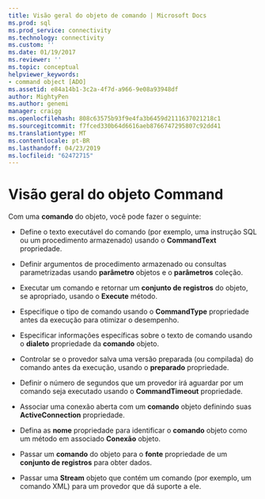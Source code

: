 ```yaml
---
title: Visão geral do objeto de comando | Microsoft Docs
ms.prod: sql
ms.prod_service: connectivity
ms.technology: connectivity
ms.custom: ''
ms.date: 01/19/2017
ms.reviewer: ''
ms.topic: conceptual
helpviewer_keywords:
- command object [ADO]
ms.assetid: e84a14b1-3c2a-4f7d-a966-9e08a93948df
author: MightyPen
ms.author: genemi
manager: craigg
ms.openlocfilehash: 808c63575b93f9e4fa3b6459d2111637021218c1
ms.sourcegitcommit: f7fced330b64d6616aeb8766747295807c92dd41
ms.translationtype: MT
ms.contentlocale: pt-BR
ms.lasthandoff: 04/23/2019
ms.locfileid: "62472715"
---
```

# <a name="command-object-overview"></a>Visão geral do objeto Command
Com uma **comando** do objeto, você pode fazer o seguinte:  
  
-   Define o texto executável do comando (por exemplo, uma instrução SQL ou um procedimento armazenado) usando o **CommandText** propriedade.  
  
-   Definir argumentos de procedimento armazenado ou consultas parametrizadas usando **parâmetro** objetos e o **parâmetros** coleção.  
  
-   Executar um comando e retornar um **conjunto de registros** do objeto, se apropriado, usando o **Execute** método.  
  
-   Especifique o tipo de comando usando o **CommandType** propriedade antes da execução para otimizar o desempenho.  
  
-   Especificar informações específicas sobre o texto de comando usando o **dialeto** propriedade da **comando** objeto.  
  
-   Controlar se o provedor salva uma versão preparada (ou compilada) do comando antes da execução, usando o **preparado** propriedade.  
  
-   Definir o número de segundos que um provedor irá aguardar por um comando seja executado usando o **CommandTimeout** propriedade.  
  
-   Associar uma conexão aberta com um **comando** objeto definindo suas **ActiveConnection** propriedade.  
  
-   Defina as **nome** propriedade para identificar o **comando** objeto como um método em associado **Conexão** objeto.  
  
-   Passar um **comando** do objeto para o **fonte** propriedade de um **conjunto de registros** para obter dados.  
  
-   Passar uma **Stream** objeto que contém um comando (por exemplo, um comando XML) para um provedor que dá suporte a ele.
